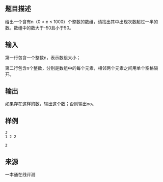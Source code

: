 ## 题目描述

给出一个含有n（0 < n ≤ 1000）个整数的数组，请找出其中出现次数超过一半的数。数组中的数大于-50且小于50。

## 输入

第一行包含一个整数n，表示数组大小；

第二行包含n个整数，分别是数组中的每个元素，相邻两个元素之间用单个空格隔开。

## 输出

如果存在这样的数，输出这个数；否则输出no。

## 样例

```input1
3
1 2 2
```

```output1
2
```


## 来源

 一本通在线评测 

